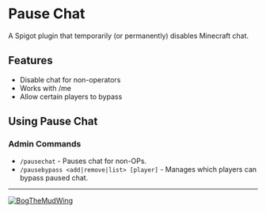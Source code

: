 # Pause Chat
A Spigot plugin that temporarily (or permanently) disables Minecraft chat.

## Features
- Disable chat for non-operators
- Works with /me
- Allow certain players to bypass

## Using Pause Chat
### Admin Commands
- `/pausechat` - Pauses chat for non-OPs.
- `/pausebypass <add|remove|list> [player]` - Manages which players can bypass paused chat.

---

[![BogTheMudWing](https://nextcloud.macver.org/apps/files_sharing/publicpreview/jyWLnm4i724mxXg?file=/&fileId=61792&x=3390&y=1906&a=true&etag=c43260166526abc326861afd5244df8e)](https://blog.macver.org/about-me)
